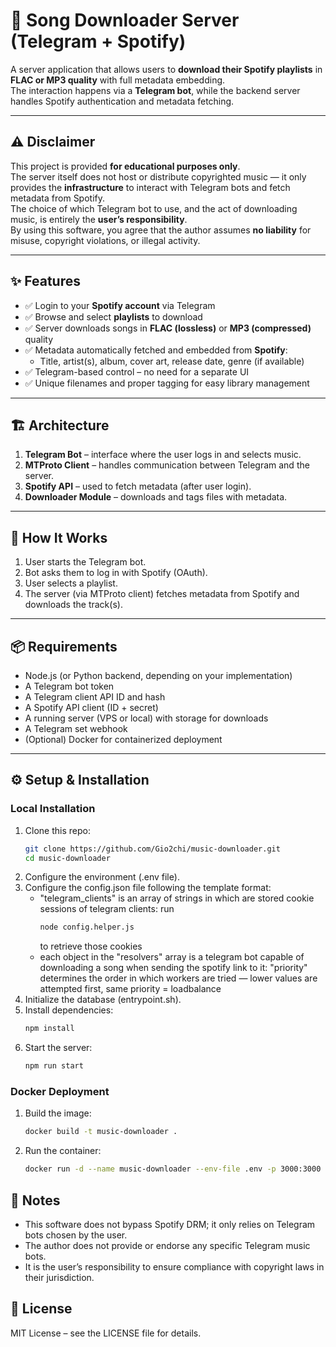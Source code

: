 # 🎵 Song Downloader Server (Telegram + Spotify)

A server application that allows users to **download their Spotify playlists** in **FLAC or MP3 quality** with full metadata embedding.  
The interaction happens via a **Telegram bot**, while the backend server handles Spotify authentication and metadata fetching.  

---

## ⚠️ Disclaimer
This project is provided **for educational purposes only**.  
The server itself does not host or distribute copyrighted music — it only provides the **infrastructure** to interact with Telegram bots and fetch metadata from Spotify.  
The choice of which Telegram bot to use, and the act of downloading music, is entirely the **user’s responsibility**.  
By using this software, you agree that the author assumes **no liability** for misuse, copyright violations, or illegal activity.  

---

## ✨ Features
- ✅ Login to your **Spotify account** via Telegram  
- ✅ Browse and select **playlists** to download  
- ✅ Server downloads songs in **FLAC (lossless)** or **MP3 (compressed)** quality  
- ✅ Metadata automatically fetched and embedded from **Spotify**:
  - Title, artist(s), album, cover art, release date, genre (if available)  
- ✅ Telegram-based control – no need for a separate UI  
- ✅ Unique filenames and proper tagging for easy library management  

---

## 🏗️ Architecture
1. **Telegram Bot** – interface where the user logs in and selects music.  
2. **MTProto Client** – handles communication between Telegram and the server.  
3. **Spotify API** – used to fetch metadata (after user login).  
4. **Downloader Module** – downloads and tags files with metadata.  

---

## 🚀 How It Works
1. User starts the Telegram bot.  
2. Bot asks them to log in with Spotify (OAuth).  
3. User selects a playlist.  
4. The server (via MTProto client) fetches metadata from Spotify and downloads the track(s).  

---

## 📦 Requirements
- Node.js (or Python backend, depending on your implementation)  
- A Telegram bot token  
- A Telegram client API ID and hash  
- A Spotify API client (ID + secret)  
- A running server (VPS or local) with storage for downloads  
- A Telegram set webhook
- (Optional) Docker for containerized deployment  

---

## ⚙️ Setup & Installation

### Local Installation
1. Clone this repo:
   ```bash
   git clone https://github.com/Gio2chi/music-downloader.git
   cd music-downloader
   ```
2. Configure the environment (.env file).
3. Configure the config.json file following the template format:
   - "telegram_clients" is an array of strings in which are stored cookie sessions of telegram clients:
     run 
     ```bash
     node config.helper.js
     ```
     to retrieve those cookies
   - each object in the "resolvers" array is a telegram bot capable of downloading a song when sending the spotify link to it:
       "priority" determines the order in which workers are tried — lower values are attempted first, same priority = loadbalance 
4. Initialize the database (entrypoint.sh).
5. Install dependencies:
   ```bash
   npm install
   ```
6. Start the server:
   ```bash
   npm run start
   ```
### Docker Deployment
1. Build the image:
   ```bash
   docker build -t music-downloader .
   ```
2. Run the container:
   ```bash
   docker run -d --name music-downloader --env-file .env -p 3000:3000 music-downloader
   ```
## 📌 Notes
 - This software does not bypass Spotify DRM; it only relies on Telegram bots chosen by the user.
 - The author does not provide or endorse any specific Telegram music bots.
 - It is the user’s responsibility to ensure compliance with copyright laws in their jurisdiction.

## 📜 License
MIT License – see the LICENSE file for details.
